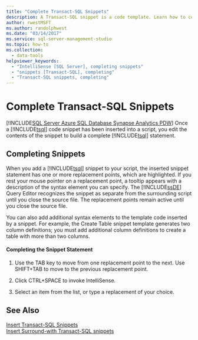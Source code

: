 ```yaml
---
title: "Complete Transact-SQL Snippets"
description: A Transact-SQL snippet is a code template. Learn how to customize its use by inserting content at its replacement points, and by adding syntax elements to the template.
author: rwestMSFT
ms.author: randolphwest
ms.date: "03/14/2017"
ms.service: sql-server-management-studio
ms.topic: how-to
ms.collection:
  - data-tools
helpviewer_keywords:
  - "IntelliSense [SQL Server], completing snippets"
  - "snippets [Transact-SQL], completing"
  - "Transact-SQL snippets, completing"
---
```

# Complete Transact-SQL Snippets
[!INCLUDE[SQL Server Azure SQL Database Synapse Analytics PDW](../includes/applies-to-version/sql-asdb-asdbmi-asa-pdw.md)]
  Once a [!INCLUDE[tsql](../includes/tsql-md.md)] code snippet has been inserted into a script, you edit the contents of the snippet to build a complete [!INCLUDE[tsql](../includes/tsql-md.md)] statement.  
  
## Completing Snippets  
 When you add a [!INCLUDE[tsql](../includes/tsql-md.md)] snippet to your script, the inserted snippet statement has one or more replacement points, which are highlighted. If you rest your mouse pointer on a replacement point, a tooltip appears with a description of the syntax element you can specify. The [!INCLUDE[ssDE](../includes/ssde-md.md)] Query Editor recognizes the snippet as separate from the surrounding script until you close the source file. The replacement points remain active until you close the source file.  
  
 You can also add additional syntax elements to the template code inserted by a snippet. For example, the Create Table snippet template generates two column definitions; you must add additional column definitions to create a table with more than two columns.  
  
#### Completing the Snippet Statement  
  
1.  Use the TAB key to move from one replacement point to the next. Use SHIFT+TAB to move to the previous replacement point.  
  
2.  Click CTRL+SPACE to invoke IntelliSense.  
  
3.  Select an item from the list, or type a replacement of your choice.  
  
## See Also  
 [Insert Transact-SQL Snippets](insert-transact-sql-snippets.md)   
 [Insert Surround-with Transact-SQL snippets](insert-surround-with-transact-sql-snippets.md)  
  

